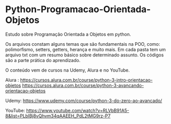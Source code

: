 # Python-Programacao-Orientada-Objetos
Estudo sobre Programação Orientada a Objetos em python.

Os arquivos constam alguns temas que são fundamentais na POO, como: polimorfismo, setters, getters, herança e muito mais.
Em cada pasta tem um arquivo txt com um resumo básico sobre determinado assunto. Os códigos são a parte prática do aprendizado.

O conteúdo vem de cursos na Udemy, Alura e no YouTube.

Alura : 
https://cursos.alura.com.br/course/python-3-intro-orientacao-objetos
https://cursos.alura.com.br/course/python-3-avancando-orientacao-objetos

Udemy:
https://www.udemy.com/course/python-3-do-zero-ao-avancado/

YouTube:
https://www.youtube.com/watch?v=RLVbB91A5-8&list=PLbIBj8vQhvm34qAAEEH_PdL2tMG9rz-P7
